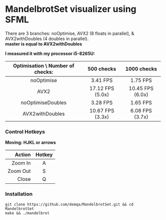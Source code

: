 # MandelbrotSet visualizer using SFML

There are 3 branches: noOptimise, AVX2 (8 floats in parallel),
& AVX2withDoubles (4 doubles in parallel).<br>
**master is equal to AVX2withDoubles**


**I measured it with my processor i5-8265U:**

| Optimisation \ Number of checks:  |  500 checks      |  1000 checks     |
| :-------------------------------: | :--------------: | :--------------: |
| noOptimise                        | 3.41  FPS        | 1.75  FPS        |
| AVX2                              | 17.12 FPS (5.0x) | 10.45 FPS (6.0x) |
| noOptimiseDoubles                 | 3.28  FPS        | 1.65  FPS        |
| AVX2withDoubles                   | 10.67 FPS (3.3x) | 6.08  FPS (3.7x) |

### Control Hotkeys

**Moving: HJKL or arrows**

| Action   |  Hotkey |
|   ---:   |  :---:  |
| Zoom In  |    A    |
| Zoom Out |    S    |
| Close    |    Q    | 


### Installation

```
git clone https://github.com/demqa/MandelbrotSet.git && cd MandelbrotSet
make && ./mandelbrot
```

